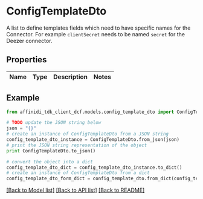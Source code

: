 # ConfigTemplateDto

A list to define templates fields which need to have specific names for the Connector. For example `clientSecret` needs to be named `secret` for the Deezer connector.

## Properties

| Name | Type | Description | Notes |
| ---- | ---- | ----------- | ----- |

## Example

```python
from affinidi_tdk_client_dcf.models.config_template_dto import ConfigTemplateDto

# TODO update the JSON string below
json = "{}"
# create an instance of ConfigTemplateDto from a JSON string
config_template_dto_instance = ConfigTemplateDto.from_json(json)
# print the JSON string representation of the object
print ConfigTemplateDto.to_json()

# convert the object into a dict
config_template_dto_dict = config_template_dto_instance.to_dict()
# create an instance of ConfigTemplateDto from a dict
config_template_dto_form_dict = config_template_dto.from_dict(config_template_dto_dict)
```

[[Back to Model list]](../README.md#documentation-for-models) [[Back to API list]](../README.md#documentation-for-api-endpoints) [[Back to README]](../README.md)
